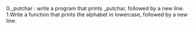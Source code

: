0._putchar : write a program that prints _putchar, followed by a new line.
1.Write a function that prints the alphabet in lowercase, followed by a new line.
